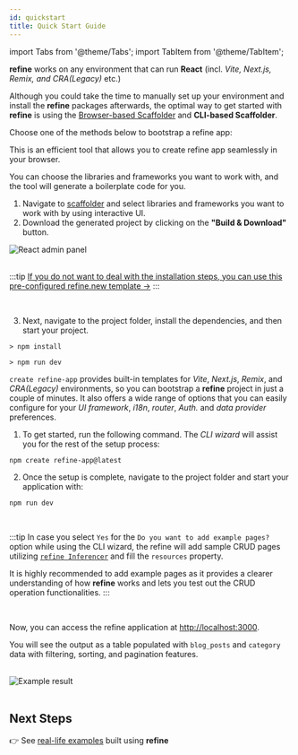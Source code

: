 ```yaml
---
id: quickstart
title: Quick Start Guide
---
```



import Tabs from '@theme/Tabs';
import TabItem from '@theme/TabItem';

**refine** works on any environment that can run **React** (incl. *Vite, Next.js, Remix, and CRA(Legacy)* etc.)

Although you could take the time to manually set up your environment and install the **refine** packages afterwards, the optimal way to get started with **refine** is using the [Browser-based Scaffolder](https://refine.dev/?playground=true) and **CLI-based Scaffolder**.

Choose one of the methods below to bootstrap a refine app:

<Tabs>
  <TabItem value="Browser-based-scaffolder" label="With Browser-based" default>

This is an efficient tool that allows you to create refine app seamlessly in your browser.

You can choose the libraries and frameworks you want to work with, and the tool will generate a boilerplate code for you.



 1. Navigate to [scaffolder](https://refine.dev/?playground=true) and select libraries and frameworks you want to work with by using interactive UI. 
 2. Download the generated project by clicking on the **"Build & Download"** button.


<div className="flex justify-center">
    <img alt="React admin panel" src="https://refine.ams3.cdn.digitaloceanspaces.com/blog/2023-07-25-refine-primereact/create-refine-project.gif" className="border border-gray-200 rounded" />
</div>

<br/>


:::tip
[If you do not want to deal with the installation steps, you can use this pre-configured refine.new template &rarr;](https://refine.new/preview/1a5eb93b-ab9b-4112-b80e-7563b334c025)
:::

<br/>

3. Next, navigate to the project folder, install the dependencies, and then start your project.

```
> npm install

> npm run dev
```





  </TabItem>
  <TabItem value="CLI" label="With CLI-based">

`create refine-app` provides built-in templates for *Vite*, *Next.js*, *Remix*, and *CRA(Legacy)* environments, so you can bootstrap a **refine** project in just a couple of minutes. It also offers a wide range of options that you can easily configure for your *UI framework*, *i18n*, *router*, *Auth.* and *data provider* preferences.

1. To get started, run the following command. The *CLI wizard* will assist you for the rest of the setup process:

```
npm create refine-app@latest
```

2. Once the setup is complete, navigate to the project folder and start your application with:

```
npm run dev
```

<br/>

:::tip
In case you select `Yes` for the `Do you want to add example pages?` option while using the CLI wizard, the refine will add sample CRUD pages utilizing [`refine Inferencer`](https://refine.dev/docs/api-reference/antd/components/inferencer/) and fill the `resources` property.

It is highly recommended to add example pages as it provides a clearer understanding of how **refine** works and lets you test out the CRUD operation functionalities.
:::


  </TabItem>
</Tabs>




<br/>

Now, you can access the refine application at [http://localhost:3000](http://localhost:3000).

You will see the output as a table populated with `blog_posts` and `category` data with filtering, sorting, and pagination features.



<br/>


<div >
   <img style={{width: "100%"}} src="https://refine.ams3.cdn.digitaloceanspaces.com/website/static/img/quick-start-example.png" alt="Example result" />
</div>

<br />







## Next Steps

👉 See [real-life examples](https://refine.dev/examples/) built using **refine**
